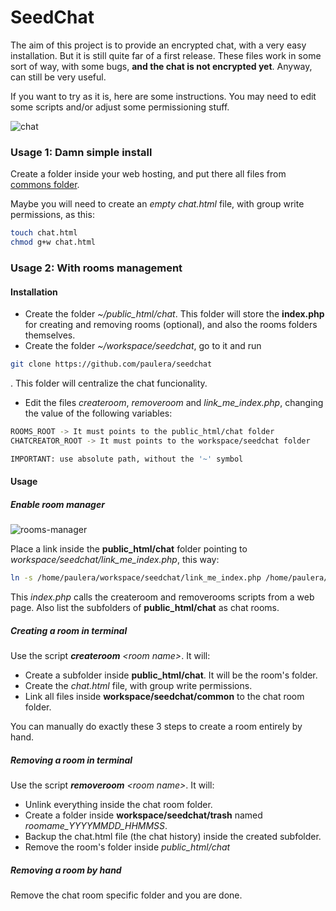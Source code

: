 SeedChat
========

The aim of this project is to provide an encrypted chat, with a very easy installation. But it is still quite far of a first release. These files work in some sort of way, with some bugs, **and the chat is not encrypted yet**. Anyway, can still be very useful.
                                                                                                                                                                                                             
If you want to try as it is, here are some instructions. You may need to edit some scripts and/or adjust some permissioning stuff.

![chat](http://www.paulodev.com.br/images/seedchat/chat.png "yet another ready to use chat")

### Usage 1: Damn simple install ###

Create a folder inside your web hosting, and put there all files from [commons folder](https://github.com/paulera/seedchat/tree/master/common).

Maybe you will need to create an *empty chat.html* file, with group write permissions, as this:
```bash
touch chat.html
chmod g+w chat.html
```

### Usage 2: With rooms management ###

#### Installation ####

* Create the folder *~/public_html/chat*. This folder will store the **index.php** for creating and removing rooms (optional), and also the rooms folders themselves.
* Create the folder *~/workspace/seedchat*, go to it and run
``` bash
git clone https://github.com/paulera/seedchat
```
. This folder will centralize the chat funcionality.
* Edit the files *createroom*, *removeroom* and *link_me_index.php*, changing the value of the following variables:

```bash
ROOMS_ROOT -> It must points to the public_html/chat folder
CHATCREATOR_ROOT -> It must points to the workspace/seedchat folder

IMPORTANT: use absolute path, without the '~' symbol
```

#### Usage ####

##### Enable room manager #####

![rooms-manager](http://www.paulodev.com.br/images/seedchat/rooms-manager.png "Rooms manager")

Place a link inside the **public_html/chat** folder pointing to *workspace/seedchat/link_me_index.php*, this way:
```bash
ln -s /home/paulera/workspace/seedchat/link_me_index.php /home/paulera/public_html/chat/index.php
```

This *index.php* calls the createroom and removerooms scripts from a web page. Also list the subfolders of **public_html/chat** as chat rooms.

##### Creating a room in terminal #####

Use the script _**createroom** &lt;room name&gt;_. It will:
* Create a subfolder inside **public_html/chat**. It will be the room's folder.
* Create the *chat.html* file, with group write permissions.
* Link all files inside **workspace/seedchat/common** to the chat room folder.
 
You can manually do exactly these 3 steps to create a room entirely by hand.

##### Removing a room in terminal #####

Use the script _**removeroom** &lt;room name&gt;_. It will:
* Unlink everything inside the chat room folder.
* Create a folder inside **workspace/seedchat/trash** named *roomame_YYYYMMDD_HHMMSS*.
* Backup the chat.html file (the chat history) inside the created subfolder.
* Remove the room's folder inside *public_html/chat*

##### Removing a room by hand #####

Remove the chat room specific folder and you are done. 

